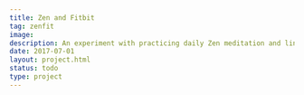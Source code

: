 ```yaml
---
title: Zen and Fitbit
tag: zenfit
image: 
description: An experiment with practicing daily Zen meditation and linking to information with my Fitbit.
date: 2017-07-01
layout: project.html
status: todo
type: project
---
```

